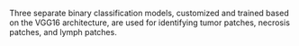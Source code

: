 Three separate binary classification models, customized and trained based on the VGG16 architecture, are used for identifying tumor patches, necrosis patches, and lymph patches.
